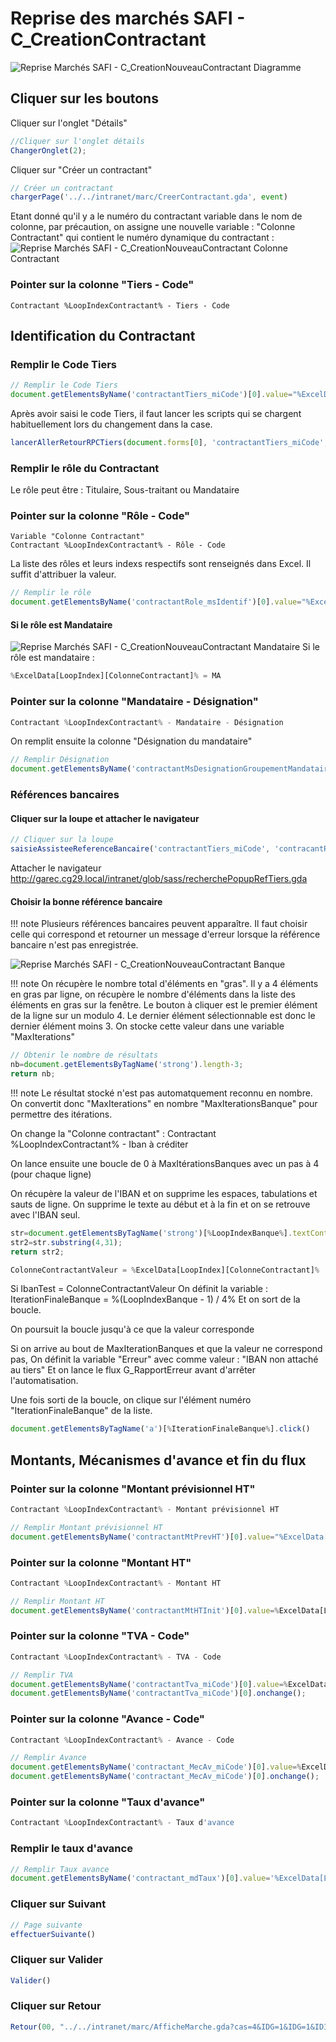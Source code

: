 # Reprise des marchés SAFI - C_CreationContractant

![Reprise Marchés SAFI - C_CreationNouveauContractant Diagramme](RepriseMarchesSAFI-C_CreationNouveauContractant_Diagramme.png)
## Cliquer sur les boutons
Cliquer sur l'onglet "Détails"
```javascript
//Cliquer sur l'onglet détails
ChangerOnglet(2);
```

Cliquer sur "Créer un contractant"
```javascript
// Créer un contractant
chargerPage('../../intranet/marc/CreerContractant.gda', event)
```

Etant donné qu'il y a le numéro du contractant variable dans le nom de colonne, par précaution, on assigne une nouvelle variable : "Colonne Contractant" qui contient le numéro dynamique du contractant :
![Reprise Marchés SAFI - C_CreationNouveauContractant Colonne Contractant](RepriseMarchesSAFI-C_CreationNouveauContractant_ColonneContractant.png)

### Pointer sur la colonne "Tiers - Code"
```
Contractant %LoopIndexContractant% - Tiers - Code
```
## Identification du Contractant
### Remplir le Code Tiers
```javascript
// Remplir le Code Tiers
document.getElementsByName('contractantTiers_miCode')[0].value="%ExcelData[LoopIndex][ColonneContractant]%";
```
Après avoir saisi le code Tiers, il faut lancer les scripts qui se chargent habituellement lors du changement dans la case.
```javascript
lancerAllerRetourRPCTiers(document.forms[0], 'contractantTiers_miCode', 'contractantTiers_msLib', 'contractantRefBancaire_miCode', 'contractantRefBancaire_msLib', 'contractantTiers_miCode', null, 'callbackRetourARTiers','contracantRefBancaireTiers_miCode','contracantRefBancaireTiers_msLibelle','provenance');
```
### Remplir le rôle du Contractant
Le rôle peut être : Titulaire, Sous-traitant ou Mandataire

### Pointer sur la colonne "Rôle - Code"
```
Variable "Colonne Contractant"
Contractant %LoopIndexContractant% - Rôle - Code
```

La liste des rôles et leurs indexs respectifs sont renseignés dans Excel. Il suffit d'attribuer la valeur.
```javascript
// Remplir le rôle
document.getElementsByName('contractantRole_msIdentif')[0].value="%ExcelData[LoopIndex][ColonneContractant]%";
```

#### Si le rôle est Mandataire
![Reprise Marchés SAFI - C_CreationNouveauContractant Mandataire](RepriseMarchesSAFI-C_CreationNouveauContractant_Mandataire.png)
Si le rôle est mandataire :
```javascript
%ExcelData[LoopIndex][ColonneContractant]% = MA
```

### Pointer sur la colonne "Mandataire - Désignation"
```javascript
Contractant %LoopIndexContractant% - Mandataire - Désignation
```

On remplit ensuite la colonne "Désignation du mandataire"

```javascript
// Remplir Désignation
document.getElementsByName('contractantMsDesignationGroupementMandataire')[0].value="%ExcelData[LoopIndex][ColonneContractant]%";
```

### Références bancaires

#### Cliquer sur la loupe et attacher le navigateur

```javascript
// Cliquer sur la loupe
saisieAssisteeReferenceBancaire('contractantTiers_miCode', 'contracantRefBancaireTiers_miCode', 'contractantRefBancaire_miCode', 'contractantRefBancaire_msLib');
```

Attacher le navigateur
http://garec.cg29.local/intranet/glob/sass/recherchePopupRefTiers.gda

#### Choisir la bonne référence bancaire

!!! note
    Plusieurs références bancaires peuvent apparaître. Il faut choisir celle qui correspond et retourner un message d'erreur lorsque la référence bancaire n'est pas enregistrée.

![Reprise Marchés SAFI - C_CreationNouveauContractant Banque](RepriseMarchesSAFI-C_CreationNouveauContractant_Banque.png)

!!! note
    On récupère le nombre total d'éléments en "gras".
    Il y a 4 éléments en gras par ligne, on récupère le nombre d'éléments dans la liste des éléments en gras sur la fenêtre.
    Le bouton à cliquer est le premier élément de la ligne sur un modulo 4.
    Le dernier élément sélectionnable est donc le dernier élément moins 3.
    On stocke cette valeur dans une variable "MaxIterations"


```javascript
// Obtenir le nombre de résultats
nb=document.getElementsByTagName('strong').length-3;
return nb;
```

!!! note
    Le résultat stocké n'est pas automatquement reconnu en nombre. On convertit donc "MaxIterations" en nombre "MaxIterationsBanque" pour permettre des itérations.

On change la "Colonne contractant" :
Contractant %LoopIndexContractant% - Iban à créditer

On lance ensuite une boucle de 0 à MaxItérationsBanques avec un pas à 4 (pour chaque ligne)

On récupère la valeur de l'IBAN et on supprime les espaces, tabulations et sauts de ligne. On supprime le texte au début et à la fin et on se retrouve avec l'IBAN seul.

```javascript
str=document.getElementsByTagName('strong')[%LoopIndexBanque%].textContent.replaceAll('\n','').replaceAll('\t','').replaceAll(' ','');
str2=str.substring(4,31);
return str2;
```



```javascript
ColonneContractantValeur = %ExcelData[LoopIndex][ColonneContractant]%
```
Si IbanTest = ColonneContractantValeur
On définit la variable : IterationFinaleBanque = %(LoopIndexBanque - 1) / 4%
Et on sort de la boucle.

On poursuit la boucle jusqu'à ce que la valeur corresponde

Si on arrive au bout de MaxIterationBanques et que la valeur ne correspond pas,
On définit la variable "Erreur" avec comme valeur : "IBAN non attaché au tiers"
Et on lance le flux G_RapportErreur avant d'arrêter l'automatisation.

Une fois sorti de la boucle, on clique sur l'élément numéro "IterationFinaleBanque" de la liste.

```javascript
document.getElementsByTagName('a')[%IterationFinaleBanque%].click()
```



## Montants, Mécanismes d'avance et fin du flux

### Pointer sur la colonne "Montant prévisionnel HT"

```javascript
Contractant %LoopIndexContractant% - Montant prévisionnel HT
```

```javascript
// Remplir Montant prévisionnel HT
document.getElementsByName('contractantMtPrevHT')[0].value="%ExcelData[LoopIndex][ColonneContractant]%";
```

### Pointer sur la colonne "Montant HT"

```javascript
Contractant %LoopIndexContractant% - Montant HT
```


```javascript
// Remplir Montant HT
document.getElementsByName('contractantMtHTInit')[0].value=%ExcelData[LoopIndex][ColonneContractant]%;
```

### Pointer sur la colonne "TVA - Code"
```javascript
Contractant %LoopIndexContractant% - TVA - Code
```

```javascript
// Remplir TVA
document.getElementsByName('contractantTva_miCode')[0].value=%ExcelData[LoopIndex][ColonneContractant]%;
document.getElementsByName('contractantTva_miCode')[0].onchange();
```

### Pointer sur la colonne "Avance - Code"

```javascript
Contractant %LoopIndexContractant% - Avance - Code
```



```javascript
// Remplir Avance
document.getElementsByName('contractant_MecAv_miCode')[0].value=%ExcelData[LoopIndex][ColonneContractant]%;
document.getElementsByName('contractant_MecAv_miCode')[0].onchange();
```

### Pointer sur la colonne "Taux d'avance"

```javascript
Contractant %LoopIndexContractant% - Taux d'avance
```

### Remplir le taux d'avance
```javascript
// Remplir Taux avance
document.getElementsByName('contractant_mdTaux')[0].value='%ExcelData[LoopIndex][ColonneContractant]%';
```

### Cliquer sur Suivant
```javascript
// Page suivante
effectuerSuivante()
```

### Cliquer sur Valider
```javascript
Valider()
```
### Cliquer sur Retour

```javascript
Retour(00, "../../intranet/marc/AfficheMarche.gda?cas=4&IDG=1&IDG=1&IDIP=IDIP_1670579254806&code=1052&ignorerIDIP=1&onglet=2&histoaction=-1")
```